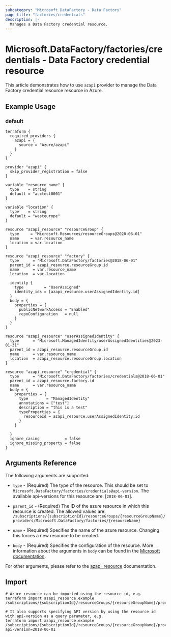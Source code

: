 ```yaml
---
subcategory: "Microsoft.DataFactory - Data Factory"
page_title: "factories/credentials"
description: |-
  Manages a Data Factory credential resource.
---
```


# Microsoft.DataFactory/factories/credentials - Data Factory credential resource

This article demonstrates how to use `azapi` provider to manage the Data Factory credential resource resource in Azure.



## Example Usage

### default

```hcl
terraform {
  required_providers {
    azapi = {
      source = "Azure/azapi"
    }
  }
}

provider "azapi" {
  skip_provider_registration = false
}

variable "resource_name" {
  type    = string
  default = "acctest0001"
}

variable "location" {
  type    = string
  default = "westeurope"
}

resource "azapi_resource" "resourceGroup" {
  type     = "Microsoft.Resources/resourceGroups@2020-06-01"
  name     = var.resource_name
  location = var.location
}

resource "azapi_resource" "factory" {
  type      = "Microsoft.DataFactory/factories@2018-06-01"
  parent_id = azapi_resource.resourceGroup.id
  name      = var.resource_name
  location  = var.location

  identity {
    type         = "UserAssigned"
    identity_ids = [azapi_resource.userAssignedIdentity.id]
  }
  body = {
    properties = {
      publicNetworkAccess = "Enabled"
      repoConfiguration   = null
    }
  }
}

resource "azapi_resource" "userAssignedIdentity" {
  type      = "Microsoft.ManagedIdentity/userAssignedIdentities@2023-01-31"
  parent_id = azapi_resource.resourceGroup.id
  name      = var.resource_name
  location  = azapi_resource.resourceGroup.location
}

resource "azapi_resource" "credential" {
  type      = "Microsoft.DataFactory/factories/credentials@2018-06-01"
  parent_id = azapi_resource.factory.id
  name      = var.resource_name
  body = {
    properties = {
      type        = "ManagedIdentity"
      annotations = ["test"]
      description = "this is a test"
      typeProperties = {
        resourceId = azapi_resource.userAssignedIdentity.id
      }
    }

  }
  ignore_casing           = false
  ignore_missing_property = false
}

```



## Arguments Reference

The following arguments are supported:

* `type` - (Required) The type of the resource. This should be set to `Microsoft.DataFactory/factories/credentials@api-version`. The available api-versions for this resource are: [`2018-06-01`].

* `parent_id` - (Required) The ID of the azure resource in which this resource is created. The allowed values are:  
  `/subscriptions/{subscriptionId}/resourceGroups/{resourceGroupName}/providers/Microsoft.DataFactory/factories/{resourceName}`

* `name` - (Required) Specifies the name of the azure resource. Changing this forces a new resource to be created.

* `body` - (Required) Specifies the configuration of the resource. More information about the arguments in `body` can be found in the [Microsoft documentation](https://learn.microsoft.com/en-us/azure/templates/Microsoft.DataFactory/factories/credentials?pivots=deployment-language-terraform).

For other arguments, please refer to the [azapi_resource](https://registry.terraform.io/providers/Azure/azapi/latest/docs/resources/resource) documentation.

## Import

 ```shell
 # Azure resource can be imported using the resource id, e.g.
 terraform import azapi_resource.example /subscriptions/{subscriptionId}/resourceGroups/{resourceGroupName}/providers/Microsoft.DataFactory/factories/{resourceName}/credentials/{resourceName}
 
 # It also supports specifying API version by using the resource id with api-version as a query parameter, e.g.
 terraform import azapi_resource.example /subscriptions/{subscriptionId}/resourceGroups/{resourceGroupName}/providers/Microsoft.DataFactory/factories/{resourceName}/credentials/{resourceName}?api-version=2018-06-01
 ```
